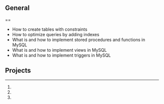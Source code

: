 ## General
==
+ How to create tables with constraints
+ How to optimize queries by adding indexes
+ What is and how to implement stored procedures and functions in MySQL
+ What is and how to implement views in MySQL
+ What is and how to implement triggers in MySQL

## Projects
---------
1.
2.
3.



